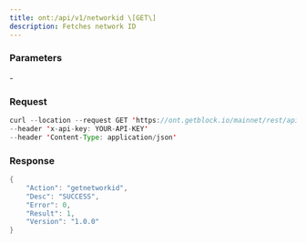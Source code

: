```yaml
---
title: ont:/api/v1/networkid \[GET\]
description: Fetches network ID
---
```


### Parameters


\-

### Request

``` java
curl --location --request GET 'https://ont.getblock.io/mainnet/rest/api/v1/networkid' 
--header 'x-api-key: YOUR-API-KEY' 
--header 'Content-Type: application/json' 
```

###  Response

``` java
{
    "Action": "getnetworkid",
    "Desc": "SUCCESS",
    "Error": 0,
    "Result": 1,
    "Version": "1.0.0"
}
```

